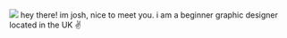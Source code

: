 <img src="https://raw.githubusercontent.com/jvshs/jvshs/main/wave-hand.gif" />
hey there!
im josh, nice to meet you.
i am a beginner graphic designer located in the UK ✌️ 
